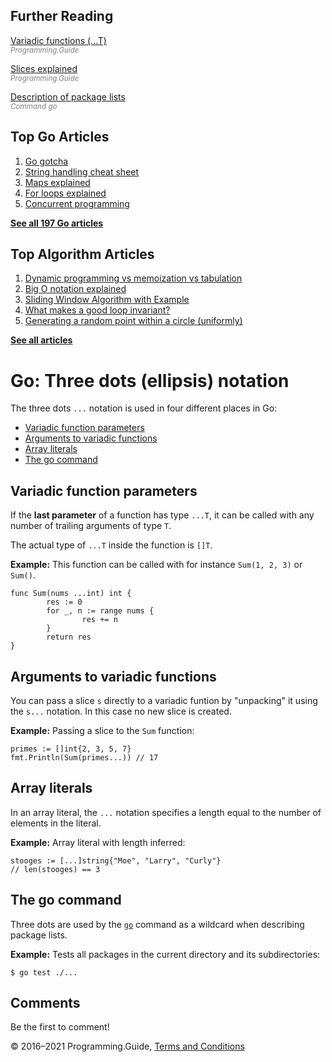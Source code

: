



## Further Reading

[Variadic functions (...T)](variadic-function.html)  
<span style="color: grey; font-style: italic; font-size: smaller">Programming.Guide</span>

[Slices explained](slices-explained.html)  
<span style="color: grey; font-style: italic; font-size: smaller">Programming.Guide</span>

[Description of package lists](https://golang.org/cmd/go/#hdr-Description_of_package_lists)  
<span style="color: grey; font-style: italic; font-size: smaller">Command go</span>

## Top Go Articles

1.  [Go gotcha](go-gotcha.html)
2.  [String handling cheat sheet](string-functions-reference-cheat-sheet.html)
3.  [Maps explained](maps-explained.html)
4.  [For loops explained](for-loop.html)
5.  [Concurrent programming](go-concurrency-tutorial.html)

[**See all 197 Go articles**](index.html)



## Top Algorithm Articles

1.  [Dynamic programming vs memoization vs tabulation](../dynamic-programming-vs-memoization-vs-tabulation.html)
2.  [Big O notation explained](../big-o-notation-explained.html)
3.  [Sliding Window Algorithm with Example](../sliding-window-example.html)
4.  [What makes a good loop invariant?](../what-makes-a-good-loop-invariant.html)
5.  [Generating a random point within a circle (uniformly)](../random-point-within-circle.html)

[**See all articles**](../index.html)

# Go: Three dots (ellipsis) notation

The three dots `...` notation is used in four different places in Go:

- [Variadic function parameters](three-dots-ellipsis.html#variadic-function-parameters)
- [Arguments to variadic functions](three-dots-ellipsis.html#arguments-to-variadic-functions)
- [Array literals](three-dots-ellipsis.html#array-literals)
- [The go command](three-dots-ellipsis.html#the-go-command)

## Variadic function parameters

If the **last parameter** of a function has type `...T`, it can be called with any number of trailing arguments of type `T`.

The actual type of `...T` inside the function is `[]T`.

**Example:** This function can be called with for instance `Sum(1, 2, 3)` or `Sum()`.

    func Sum(nums ...int) int {
            res := 0
            for _, n := range nums {
                    res += n
            }
            return res
    }

## Arguments to variadic functions

You can pass a slice `s` directly to a variadic funtion by "unpacking" it using the `s...` notation. In this case no new slice is created.

**Example:** Passing a slice to the `Sum` function:

    primes := []int{2, 3, 5, 7}
    fmt.Println(Sum(primes...)) // 17

## Array literals

In an array literal, the `...` notation specifies a length equal to the number of elements in the literal.

**Example:** Array literal with length inferred:

    stooges := [...]string{"Moe", "Larry", "Curly"}
    // len(stooges) == 3

## The go command

Three dots are used by the [`go`](https://golang.org/cmd/go/) command as a wildcard when describing package lists.

**Example:** Tests all packages in the current directory and its subdirectories:

    $ go test ./...

## Comments

Be the first to comment!

© 2016–2021 Programming.Guide, [Terms and Conditions](../terms-and-conditions.html)
